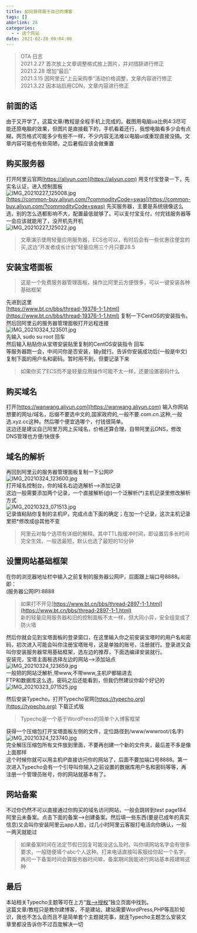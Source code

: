 ```yaml
---
title: 如何获得属于自己的博客
tags: []
abbrlink: 28
categories:
  - - 这个网站
date: 2021-02-28 00:04:00
---
```


> OTA 日志  
> 2021.2.27 首次放上文章调整格式放上图片，并对措辞进行修正  
> 2021.2.28 增加“最后”  
> 2021.3.15 因阿里云“上云采购季”活动价格调整，文章内容进行修正  
> 2021.3.22 因本站启用CDN，文章内容进行修正

## 前面的话

由于又开学了，这篇文章/教程是全程手机上完成的。截图用电脑ua比例4:3尽可能还原电脑的效果，但图片是直接截下的，手机看着还行，我想电脑看多少会有点糊，网页格式可能多少有些不一样，不少内容无法难以电脑ui或重现直接没搞。文章内容可能也有些简陋，之后暑假应该会做重置

## 购买服务器

打开阿里云官网[https://aliyun.com](https://aliyun.com) 用支付宝登录一下，先实名认证，进入控制面板  
![IMG_20210227_125008.jpg](https://jiecs.xyz/usr/uploads/2021/02/898075664.jpg "IMG_20210227_125008.jpg")  
[https://common-buy.aliyun.com/?commodityCode=swas](https://common-buy.aliyun.com/?commodityCode=swas) 先买服务器，主要是系统镜像这么选，别的怎么选都影响不大，配置最低就够了。可以支付宝支付，付完钱服务器等一会应该就能用了，没开机先开机  
![IMG_20210227_125022.jpg](https://jiecs.xyz/usr/uploads/2021/02/3715585312.jpg "IMG_20210227_125022.jpg")

> 文章演示使用轻量应用服务器，ECS也可以，有时后会有一些优惠往便宜的买,这边“开发者成长计划”轻量应用三个月只要28.5

## 安装宝塔面板

> 这是一个免费服务器管理面板，操作比阿里云方便很多，可以一键安装各种基础框架

先进到这里  
[https://www.bt.cn/bbs/thread-19376-1-1.html](https://www.bt.cn/bbs/thread-19376-1-1.html) 复制一下CentOS的安装指令。然后回阿里云的服务器管理面板打开远程连接  
![IMG_20210324_123501.jpg](https://jiecs.xyz/usr/uploads/2021/03/2577608535.jpg "IMG_20210324_123501.jpg")  
先输入 sudo su root 回车  
然后输入粘贴你从宝塔安装贴里复制的CentOS安装指令 回车  
等服务器跑一会，中间问你是否安装，输y就行。告诉你安装成功后(一般是中文)复制下面的用户名和密码。暂时用不到，但要记录下来

> 如果你买了ECS而不是轻量应用操作可能不太一样，还要设置密码什么

## 购买域名

打开[https://wanwang.aliyun.com](https://wanwang.aliyun.com) 输入你网站想要的网址/域名，后缀不要选中文的,国家政府的,一般不要.com.cn.这种,一般选.xyz.cc这种。然后哪个便宜选哪个，付钱很简单。  
这边还是建议自己阿里万网上买域名，价格还算合理，自带阿里云DNS，修改DNS管理也方便/快很多

## 域名的解析

再回到阿里云的服务器管理面板复制一下公网IP  
![IMG_20210324_123600.jpg](https://jiecs.xyz/usr/uploads/2021/03/156082113.jpg "IMG_20210324_123600.jpg")  
打开域名控制台，你的域名右边选解析-->添加记录  
这边一般需要添加两个记录，一个直接解析(@)一个泛解析(\*)主机记录里修改解析方式  
![IMG_20210323_071513.jpg](https://jiecs.xyz/usr/uploads/2021/03/395560603.jpg "IMG_20210323_071513.jpg")  
记录值粘贴你复制的主机IP，完成点击下面的确定；在加一个记录，这次主机记录里把\*修改成@其他不变

> 阿里云对每个选项有详细的解释。其中TTL指缓冲时间，即设置后多长时间完全生效，一般选最短，默认也选了最短的10分钟

## 设置网站基础框架

在你的浏览器地址栏中输入之前复制的服务器公网IP，后面跟上端口号8888。即：  
(服务器公网IP):8888

> 如果打不开见[https://www.bt.cn/bbs/thread-2897-1-1.html](https://www.bt.cn/bbs/thread-2897-1-1.html)  
> 新的轻量应用服务器和旧的控制面板不太一样，但大同小异，安全组变成了防火墙

然后你就会见到宝塔面板的登录窗口，在这里输入你之前安装宝塔时的用户名和密码，初次进入可能会叫你注册宝塔账号，这是单独的账号，注册就行。登录进又会叫你安装服务器常用基础框架，选左边的推荐，下面选编译安装就行。  
安装完，宝塔主面板选择左边的网站-->添加站点  
![IMG_20210324_123659.jpg](https://jiecs.xyz/usr/uploads/2021/03/3847299099.jpg "IMG_20210324_123659.jpg")  
一般把的网站泛解析,带www,不带www,主机IP都输进去  
FTP和数据库这么选，密码之后还能看到，但我仍然建议你起个好记的  
![IMG_20210323_071525.jpg](https://jiecs.xyz/usr/uploads/2021/03/4012274731.jpg "IMG_20210323_071525.jpg")

然后安装Typecho。打开Typecho官网[https://typecho.org](https://typecho.org) 下载正式版

> Typecho是一个基于WordPress的简单个人博客框架

获得一个压缩包打开宝塔面板左侧的文件，定位路径到/www/wwwroot/(名字)  
![IMG_20210324_123740.jpg](https://jiecs.xyz/usr/uploads/2021/03/2462154463.jpg "IMG_20210324_123740.jpg")  
完全解压压缩包所有文件放到里面，不要再创建一个新的文件夹，最后差不多是像上面那样  
这个时候你就可以用主机IP直接访问你的网站了，后面不要加端口号8888。第一次进入Typecho会有一个引导叫你输入之前设置的数据库用户名和密码等等，再注册一个管理员账号，你的网站就基本有了。

## 网站备案

不过你仍然不可以直接通过你购买的域名访问网站，一般会跳转到test page184 阿里云未备案。点击下面的备案-->创建备案。然后填一些东西(要是已成年的真实信息)又会叫你安装阿里云app人脸，过几小时阿里云客服打电活向你确认，一般一两天就能过

> 如果备案时间在法定节假日回复可能没这么及时。叫你填网站名字会有很多要求，一般随便填个abc个人这种。打来电话直接叫客服给你起一个名字，再问一下备案时间会算服务器时间嘛，备案期间我能进行网站基本搭建嘛这种

## 最后

本站相关Typecho主题等可在上方“[我-->授权](https://jiecs.xyz/index.php/about.html)”独立页面中找到。  
这篇文章/教程只是教你建博客，不是建站，建站需要WordPress,PHP等高阶知识，我也不怎么会而且不是简单套个主题就完事，就连Typecho主题怎么安装文章里都没告诉你不过百度解决一切
